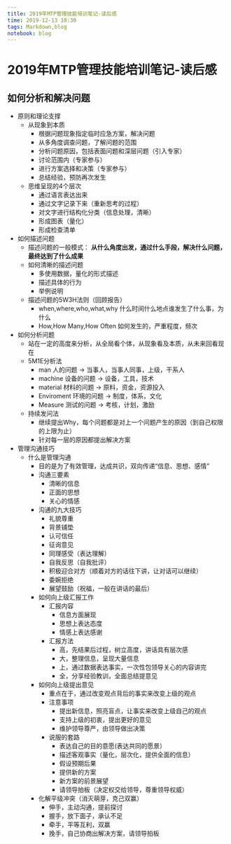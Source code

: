 ```yaml
---
title: 2019年MTP管理技能培训笔记-读后感
time: 2019-12-13 18:30
tags: Markdown,blog
notebook: blog
---
```


# 2019年MTP管理技能培训笔记-读后感


## 如何分析和解决问题

- 原则和理论支撑
    - 从现象到本质
        - 根据问题现象指定临时应急方案，解决问题
        - 从多角度调查问题，了解问题的范围
        - 分析问题原因，包括表面问题和深层问题（引入专家）
        - 讨论范围内（专家参与）
        - 进行方案选择和决策（专家参与）
        - 总结经验，预防再次发生
    - 思维呈现的4个层次
        - 通过语言表达出来
        - 通过文字记录下来（重新思考的过程）
        - 对文字进行结构化分类（信息处理，清晰）
        - 形成图表（量化）
        - 形成检查清单
- 如何描述问题
    - 描述问题的一般模式： **从什么角度出发，通过什么手段，解决什么问题，最终达到了什么成果**
    - 如何清晰的描述问题
        - 多使用数据，量化的形式描述
        - 描述具体的行为
        - 举例说明
    - 描述问题的5W3H法则（回顾报告）
        - when,where,who,what,why 什么时间什么地点谁发生了什么事，为什么
        - How,How Many,How Often 如何发生的，严重程度，频次
- 如何分析问题
    - 站在一定的高度来分析，从全局看个体，从现象看及本质，从未来回看现在
    - 5M1E分析法
        - man 人的问题 -> 当事人，当事人同事，上级，干系人
        - machine 设备的问题 -> 设备，工具，技术
        - material 材料的问题 -> 原料，资金，资源投入
        - Enviroment 环境的问题 ->  制度，体系，文化
        - Measure 测试的问题 -> 考核，计划，激励
    - 持续发问法
        - 继续提出Why，每个问题都是对上一个问题产生的原因（到自己权限的上限为止）
        - 针对每一层的原因都提出解决方案
- 管理沟通技巧
    - 什么是管理沟通
        - 目的是为了有效管理，达成共识，双向传递“信息、思想、感情”
        - 沟通三要素
            - 清晰的信息
            - 正面的思想
            - 关心的情感
        - 沟通的九大技巧
            - 礼貌尊重
            - 背景铺垫
            - 认可信任
            - 征询意见
            - 同理感受（表达理解）
            - 自我反思（自我批评）
            - 积极迎合对方（顺着对方的话往下讲，让对话可以继续）
            - 委婉拒绝
            - 展望鼓励（祝福，一般在讲话的最后）
        - 如何向上级汇报工作
            - 汇报内容
                - 信息方面展现
                - 思想上表达态度
                - 情感上表达感谢
            - 汇报方法
                - 高，先结果后过程，树立高度，讲话具有层次感
                - 大，整理信息，呈现大量信息
                - 上，通过数据表达事实，一次性包领导关心的内容讲完
                - 全，分享经验教训，全面总结提意见
        - 如何向上级提出意见
            - 重点在于，通过改变观点背后的事实来改变上级的观点
            - 注意事项
                - 提出新信息，照亮盲点，让事实来改变上级自己的观点
                - 支持上级的初衷，提出更好的意见
                - 维护领导尊严，由领导做出决策
            - 说服的套路
                - 表达自己的目的意愿(表达共同的愿景）
                - 描述客观事实（量化，层次化，提供全面的信息）
                - 假设预期后果
                - 提供新的方案
                - 新方案的前景展望
                - 请领导拍板（决定权交给领导，尊重领导权威）
        - 化解平级冲突（消灭萌芽，克己双赢）
            - 伸手，主动沟通，提前探讨
            - 握手，放下面子，承认不足
            - 牵手，平等互利，双赢
            - 挽手，自己协商出解决方案，请领导拍板


